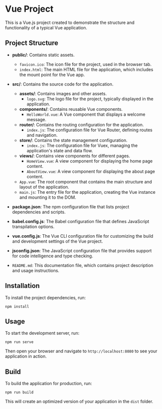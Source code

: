 # Vue Project

This is a Vue.js project created to demonstrate the structure and functionality of a typical Vue application.

## Project Structure

- **public/**: Contains static assets.
  - `favicon.ico`: The icon file for the project, used in the browser tab.
  - `index.html`: The main HTML file for the application, which includes the mount point for the Vue app.

- **src/**: Contains the source code for the application.
  - **assets/**: Contains images and other assets.
    - `logo.svg`: The logo file for the project, typically displayed in the application.
  - **components/**: Contains reusable Vue components.
    - `HelloWorld.vue`: A Vue component that displays a welcome message.
  - **router/**: Contains the routing configuration for the application.
    - `index.js`: The configuration file for Vue Router, defining routes and navigation.
  - **store/**: Contains the state management configuration.
    - `index.js`: The configuration file for Vuex, managing the application's state and data flow.
  - **views/**: Contains view components for different pages.
    - `HomeView.vue`: A view component for displaying the home page content.
    - `AboutView.vue`: A view component for displaying the about page content.
  - `App.vue`: The root component that contains the main structure and layout of the application.
  - `main.js`: The entry file for the application, creating the Vue instance and mounting it to the DOM.

- **package.json**: The npm configuration file that lists project dependencies and scripts.
- **babel.config.js**: The Babel configuration file that defines JavaScript transpilation options.
- **vue.config.js**: The Vue CLI configuration file for customizing the build and development settings of the Vue project.
- **jsconfig.json**: The JavaScript configuration file that provides support for code intelligence and type checking.
- `README.md`: This documentation file, which contains project description and usage instructions.

## Installation

To install the project dependencies, run:

```
npm install
```

## Usage

To start the development server, run:

```
npm run serve
```

Then open your browser and navigate to `http://localhost:8080` to see your application in action.

## Build

To build the application for production, run:

```
npm run build
```

This will create an optimized version of your application in the `dist` folder.